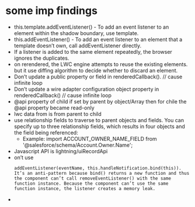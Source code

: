 # some imp findings
- this.template.addEventListener() - To add an event listener to an element within the shadow boundary, use template.
- this.addEventListener() - To add an event listener to an element that a template doesn’t own, call addEventListener directly.
- If a listener is added to the same element repeatedly, the browser ignores the duplicates.
- on rerendered, the LWC engine attempts to reuse the existing elements. but it use diffing algorithm to decide whether to discard an element.
- Don’t update a public property or field in renderedCallback(). // cause infinite loop
- Don’t update a wire adapter configuration object property in renderedCallback()  // cause infinite loop
- @api property of child if set by parent by object/Array then for chile the @api property became read-only
- lwc data from is from parent to child
- use relationship fields to traverse to parent objects and fields. You can specify up to three relationship fields, which results in four objects and the field being referenced:
  - Example: import ACCOUNT_OWNER_NAME_FIELD from '@salesforce/schema/Account.Owner.Name';
- Javascript API is lightning/uiRecordApi
- on’t use 
    ```
    addEventListener(eventName, this.handleNotification.bind(this)). 
    It’s an anti-pattern because bind() returns a new function and thus the component can’t call removeEventListener() with the same function instance. Because the component can’t use the same function instance, the listener creates a memory leak.
    ```
 -
